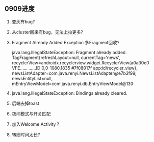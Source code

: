 ## 0909进度

1. 变灰有bug?

2. 从cluster回来有bug，无法上拉更多?

5. Fragment Already Added Exception  多Fragment回收?

   java.lang.IllegalStateException: Fragment already added: TagFragment{refreshLayout=null, currentTag='news', recyclerView=androidx.recyclerview.widget.RecyclerView{a0a30e0 VFE...... ......ID 0,0-1080,1835 #7f08017f app:id/recycler_view}, newsListAdapter=com.java.renyi.NewsListAdapter@e7b3f99, newsEntityList=null, mEntryViewModel=com.java.renyi.db.EntryViewModel@130

   

6. java.lang.IllegalStateException: Bindings already cleared.

7. 后端去掉toast

6. 夜间模式与开关匹配

7. 加入Welcome Activity？

8. 转圈时间太长?